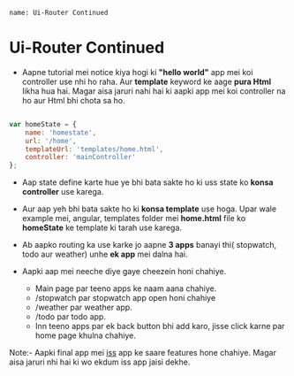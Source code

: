 ```ngMeta
name: Ui-Router Continued
```
# Ui-Router Continued

- Aapne tutorial mei notice kiya hogi ki **"hello world"** app mei koi controller use nhi ho raha. Aur **template** keyword ke aage **pura Html** likha hua hai. Magar aisa jaruri nahi hai ki aapki app mei koi controller na ho aur Html bhi chota sa ho. 

```javascript

var homeState = {
    name: 'homestate',
    url: '/home',
    templateUrl: 'templates/home.html',
    controller: 'mainController'
};

```

- Aap state define karte hue ye bhi bata sakte ho ki uss state ko **konsa controller** use karega.

- Aur aap yeh bhi bata sakte ho ki **konsa template** use hoga. Upar wale example mei, angular, templates folder mei **home.html** file ko **homeState** ke template ki tarah use karega.

- Ab aapko routing ka use karke jo aapne **3 apps** banayi thi( stopwatch, todo aur weather) unhe **ek app** mei dalna hai.

- Aapki aap mei neeche diye gaye cheezein honi chahiye.
    - Main page par teeno apps ke naam aana chahiye. 
	- /stopwatch par stopwatch app open honi chahiye
	- /weather par weather app.
	- /todo par todo app.
	- Inn teeno apps par ek back button bhi add karo, jisse click karne par home page khulna chahiye.

Note:- Aapki final app mei [iss](http://vidur149.github.io/angular/angular-multifunctional/) app ke saare features hone chahiye. Magar aisa jaruri nhi hai ki wo ekdum iss app jaisi dekhe.